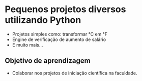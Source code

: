 # Pequenos projetos diversos utilizando Python
- Projetos simples como: transformar °C em °F
- Engine de verificação de aumento de salário
- E muito mais... 
## Objetivo de aprendizagem
- Colaborar nos projetos de iniciação científica na faculdade.